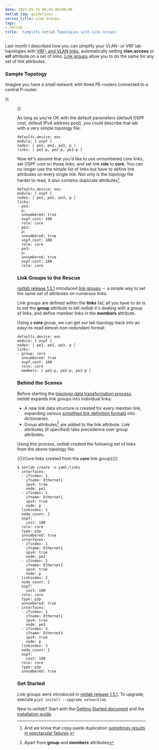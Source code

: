 ```yaml
---
date: 2023-05-15 06:45:00+00:00
netlab_tag: guidelines
series_title: Link Groups
tags:
- netlab
title: 'Simplify netlab Topologies with Link Groups'
---
```

Last month I described how you can simplify your VLAN- or VRF lab topologies with [VRF- and VLAN links](/2023/04/netlab-vrf-vlan-links.html), automatically setting **vlan.access** or **vrf** attribute on a set of links. [Link groups](https://netsim-tools.readthedocs.io/en/latest/links.html#link-groups) allow you to do the same for any set of link attributes.

### Sample Topology

Imagine you have a small network with three PE-routers connected to a central P-router:
<!--more-->
{{<figure src="/2023/05/netlab-core.png">}}

As long as you're OK with the default parameters (default OSPF cost, default IPv4 address pool), you could describe that lab with a very simple topology file:

```
defaults.device: eos
module: [ ospf ]
nodes: [ pe1, pe2, pe3, p ]
links: [ pe1-p, pe2-p, pe3-p ]
```

Now let's assume that you'd like to use unnumbered core links, set OSPF cost on those links, and set link **role** to **core**.  You can no longer use the simple list of links but have to define link attributes on every single link. Not only is the topology file harder to read, it also contains duplicate attributes[^CPRE].

[^CPRE]: And we know that copy-paste duplication [sometimes results in spectacular failures](https://en.wikipedia.org/wiki/Ariane_flight_V88).

```
defaults.device: eos
module: [ ospf ]
nodes: [ pe1, pe2, pe3, p ]
links:
- pe1:
  p:
  unnumbered: true
  ospf.cost: 100
  role: core
- pe2:
  p:
  unnumbered: true
  ospf.cost: 100
  role: core
- pe3:
  p:
  unnumbered: true
  ospf.cost: 100
  role: core
```

### Link Groups to the Rescue

[*netlab* release 1.5.1](https://netsim-tools.readthedocs.io/en/latest/release/1.5.html#release-1-5-1) introduced [link groups](https://netsim-tools.readthedocs.io/en/latest/links.html#link-groups) -- a simple way to set the same set of attributes on numerous links.

Link groups are defined within the **links** list; all you have to do is to set the **group** attribute to tell *netlab* it's dealing with a group of links, and define member links in the **members** attribute.

Using a **core** group, we can get our lab topology back into an  easy-to-read almost-non-redundant format:

```
defaults.device: eos
module: [ ospf ]
nodes: [ pe1, pe2, pe3, p ]
links:
- group: core
  unnumbered: true
  ospf.cost: 100
  role: core
  members: [ pe1-p, pe2-p, pe3-p ]
```

### Behind the Scenes

Before starting the [topology data transformation process](https://netsim-tools.readthedocs.io/en/latest/dev/transform.html), *netlab* expands link groups into individual links:

* A new link data structure is created for every member link, expanding various [simplified link definition formats](https://netsim-tools.readthedocs.io/en/latest/example/link-definition.html#simple-links-with-no-link-attributes) into dictionaries.
* Group attributes[^AGM] are added to the link attribute. Link attributes (if specified) take precedence over group attributes.

[^AGM]: Apart from **group** and **members** attributes

Using this process, _netlab_ created the following set of links from the above topology file:

{{<cc>}}Core links created from the **core** link group{{</cc>}}
```
$ netlab create -o yaml:links
- interfaces:
  - ifindex: 1
    ifname: Ethernet1
    ipv4: true
    node: pe1
  - ifindex: 1
    ifname: Ethernet1
    ipv4: true
    node: p
  linkindex: 1
  node_count: 2
  ospf:
    cost: 100
  role: core
  type: p2p
  unnumbered: true
- interfaces:
  - ifindex: 1
    ifname: Ethernet1
    ipv4: true
    node: pe2
  - ifindex: 2
    ifname: Ethernet2
    ipv4: true
    node: p
  linkindex: 2
  node_count: 2
  ospf:
    cost: 100
  role: core
  type: p2p
  unnumbered: true
- interfaces:
  - ifindex: 1
    ifname: Ethernet1
    ipv4: true
    node: pe3
  - ifindex: 3
    ifname: Ethernet3
    ipv4: true
    node: p
  linkindex: 3
  node_count: 2
  ospf:
    cost: 100
  role: core
  type: p2p
  unnumbered: true
```

### Get Started

Link groups were introduced in [netlab release 1.5.1](https://netsim-tools.readthedocs.io/en/latest/release/1.5.html#release-1-5-1). To upgrade, execute `pip3 install --upgrade networklab`.

New to *netlab*? Start with the [Getting Started document](https://netsim-tools.readthedocs.io/en/latest/tutorials.html) and the [installation guide](https://netsim-tools.readthedocs.io/en/latest/install.html).
